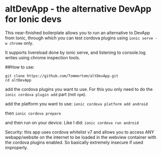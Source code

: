 # altDevApp - the alternative DevApp for Ionic devs

This near-finished boilerplate allows you to run an alternative to DevApp from Ionic, through
which you can test cordova plugins using `ionic serve -w chrome` only.

It supports livereload done by ionic serve, and listening to console.log writes using chrome inspection tools.

##How to use:

```
git clone https://github.com/Tommertom/altDevApp.git
cd altDevApp
```

add the cordova plugins you want to use. For this you only need to do the `ionic cordova plugin add` part (not `npm`).

add the platform you want to use: `ionic cordova platform add android`

then `ionic cordova prepare`

and then run on your device. Like I did: `ionic cordova run android`

Security: this app uses cordova whitelist v7 and allows you to access ANY webapp/website on the internet to be loaded
in the webview container with the cordova plugins enabled. So basically extremely insecure if used improperly.

